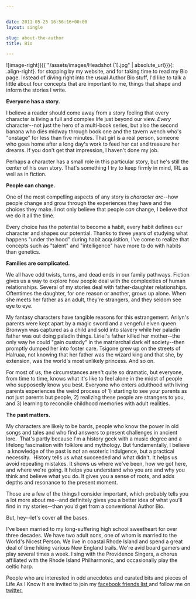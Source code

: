 ```yaml
---


date: 2011-05-25 16:56:16+00:00
layout: single

slug: about-the-author
title: Bio

---
```


![image-right]({{ "/assets/images/Headshot (1).jpg" | absolute_url}}){: .align-right}.  for stopping by my website, and for taking time to read my Bio page. Instead of diving right into the usual Author Bio stuff, I'd like to talk a little about four concepts that are important to me, things that shape and inform the stories I write.


**Everyone has a story.**

I believe a reader should come away from a story feeling that every character is living a full and complex life just beyond our view. _Every_ character--not just the hero of a multi-book series, but also the second banana who dies midway through book one and the tavern wench who's "onstage" for less than five minutes. That girl is a real person, someone who goes home after a long day's work to feed her cat and treasure her dreams. If you don't get that impression, I haven't done my job.

Perhaps a character has a small role in this particular story, but he's still the center of his own story. That's something I try to keep firmly in mind, IRL as well as in fiction.


**People can change.**

One of the most compelling aspects of any story is _character arc_--how people change and grow through the experiences they have and the choices they make. I not only believe that people _can_ change, I believe that we do it all the time.

Every choice has the potential to become a habit, every habit defines our character and shapes our potential. Thanks to three years of studying what happens "under the hood" during habit acquisition, I've come to realize that concepts such as "talent" and "intelligence" have more to do with habits than genetics.


**Families are complicated.**

We all have odd twists, turns, and dead ends in our family pathways. Fiction gives us a way to explore how people deal with the complexities of human relationships. Several of my stories deal with father-daughter relationships. Oftentimes the daughter, for one reason or another, grows up alone. When she meets her father as an adult, they're strangers, and they seldom see eye to eye.

My fantasy characters have tangible reasons for this estrangement. Arilyn's parents were kept apart by a magic sword and a vengeful elven queen. Bronwyn was captured as a child and sold into slavery while her paladin father was out doing paladin things. Liriel's father killed her mother--the only way he could "gain custody" in the matriarchal dark elf society--then promptly dumped her into foster care. Tsigone grew up on the streets of Halruaa, not knowing that her father was the wizard king and that she, by extension, was the world's most unlikely princess. And so on.

For most of us, the circumstances aren't quite so dramatic, but everyone, from time to time, knows what it's like to feel alone in the midst of people who supposedly know you best. Everyone who enters adulthood with living parents experiences the weird process of 1) starting to see your parents as not just parents but people, 2) realizing these people are strangers to you, and 3) learning to reconcile childhood memories with adult realities.


**The past matters.**

My characters are likely to be bards, people who know the power in old songs and tales and who find answers to present challenges in ancient lore.  That's partly because I'm a history geek with a music degree and a lifelong fascination with folklore and mythology. But fundamentally, I believe  a knowledge of the past is not an esoteric indulgence, but a practical necessity.  History tells us what succeeded and what didn't. It helps us avoid repeating mistakes. It shows us where we've been, how we got here, and where we're going. It helps you understand who you are and why you think and believe what you do. It gives you a sense of roots, and adds depths and resonance to the present moment.

Those are a few of the things I consider important, which probably tells you a lot more about me--and definitely gives you a better idea of what you'll find in my stories--than you'd get from a conventional Author Bio.  

But, hey--let's cover all the bases.

I've been married to my long-suffering high school sweetheart for over three decades. We have two adult sons, one of whom is married to the World's Nicest Person. We live in coastal Rhode Island and spend a great deal of time hiking various New England trails. We're avid board gamers and play several times a week. I sing with the Providence Singers, a chorus affiliated with the Rhode Island Philharmonic, and occasionally play the celtic harp.

People who are interested in odd anecdotes and curated bits and pieces of Life As I Know It are invited to join my [facebook friends list ](http://www.facebook.com/elaine.cunningham)and follow me on [twitter.](http://twitter.com/#!/e_cunningham)
